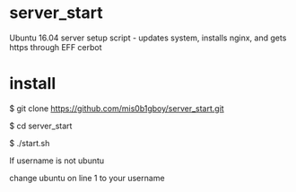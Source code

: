 # server_start

Ubuntu 16.04 server setup script - updates system, installs nginx, and gets https through EFF cerbot

# install
  $ git clone https://github.com/mis0b1gboy/server_start.git
  
  $ cd server_start
  
  $ ./start.sh

If username is not ubuntu 

change ubuntu on line 1 to your username
